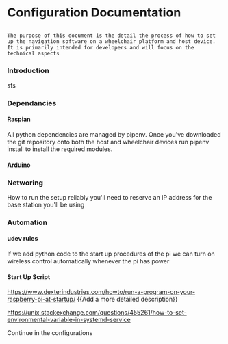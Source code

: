 # Configuration Documentation
## 

`The purpose of this document is the detail the process of how to set up the navigation software on a wheelchair platform and host device. It is primarily intended for developers and will focus on the technical aspects`

### Introduction
sfs
### Dependancies

#### Raspian
All python dependencies are managed by pipenv. Once you've downloaded the git repository onto both the host and wheelchair devices run pipenv install to install the required modules.

#### Arduino


### Networing

How to run the setup reliably you'll need to reserve an IP address for the base station you'll be using


### Automation

#### udev rules

If we add python code to the start up procedures of the pi we can turn on wireless control automatically whenever the pi has power

#### Start Up Script
https://www.dexterindustries.com/howto/run-a-program-on-your-raspberry-pi-at-startup/
{{Add a more detailed description}}


https://unix.stackexchange.com/questions/455261/how-to-set-environmental-variable-in-systemd-service


Continue in the configurations